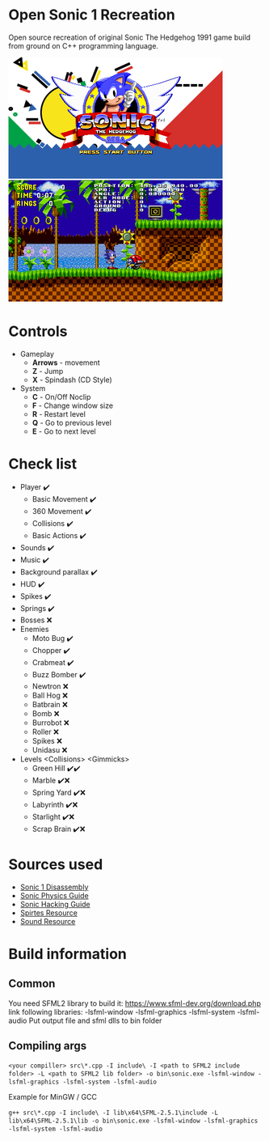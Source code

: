 # Open Sonic 1 Recreation
Open source recreation of original Sonic The Hedgehog 1991 game build from ground on C++ programming language.

![Tittle screen](scr1.png)
![GamePlay](scr2.png)

# Controls
* Gameplay
  * __Arrows__ - movement
  * __Z__ - Jump
  * __X__ - Spindash (CD Style)
* System
  * __C__ - On/Off Noclip
  * __F__ - Change window size
  * __R__ - Restart level
  * __Q__ - Go to previous level
  * __E__ - Go to next level

# Check list
* Player ✔️
  * Basic Movement ✔️
  * 360 Movement ✔️
  * Collisions ✔️
  * Basic Actions ✔️
* Sounds ✔️
* Music ✔️
* Background parallax ✔️
* HUD ✔️
* Spikes ✔️
* Springs ✔️
* Bosses ❌
* Enemies 
  * Moto Bug ✔️
  * Chopper ✔️
  * Crabmeat ✔️
  * Buzz Bomber ✔️
  * Newtron ❌
  * Ball Hog ❌
  * Batbrain ❌
  * Bomb ❌
  * Burrobot ❌
  * Roller ❌
  * Spikes ❌
  * Unidasu ❌
* Levels \<Collisions\> \<Gimmicks\>
  * Green Hill ✔️✔️
  * Marble ✔️❌
  * Spring Yard ✔️❌
  * Labyrinth ✔️❌
  * Starlight ✔️❌
  * Scrap Brain ✔️❌

# Sources used
* [Sonic 1 Disassembly](https://github.com/sonicretro/s1disasm)
* [Sonic Physics Guide](http://info.sonicretro.org/Sonic_Physics_Guide/)
* [Sonic Hacking Guide](http://info.sonicretro.org/SCHG:Sonic_Community_Hacking_Guide/)
* [Spirtes Resource](https://www.spriters-resource.com/)
* [Sound Resource](https://www.sounds-resource.com/)

# Build information
## Common
You need SFML2 library to build it: https://www.sfml-dev.org/download.php
link following libraries: -lsfml-window -lsfml-graphics -lsfml-system -lsfml-audio
Put output file and sfml dlls to bin folder
## Compiling args
```
<your compiller> src\*.cpp -I include\ -I <path to SFML2 include folder> -L <path to SFML2 lib folder> -o bin\sonic.exe -lsfml-window -lsfml-graphics -lsfml-system -lsfml-audio
```
Example for MinGW / GCC
```
g++ src\*.cpp -I include\ -I lib\x64\SFML-2.5.1\include -L lib\x64\SFML-2.5.1\lib -o bin\sonic.exe -lsfml-window -lsfml-graphics -lsfml-system -lsfml-audio
```

